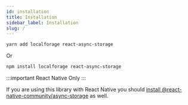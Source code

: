 ```yaml
---
id: installation
title: Installation
sidebar_label: Installation
slug: /
---
```


```bash
yarn add localforage react-async-storage
```

Or

```bash
npm install localforage react-async-storage
```

:::important React Native Only
:::

If you are using this library with React Native you should [install @react-native-community/async-storage](https://react-native-async-storage.github.io/async-storage/docs/install/) as well.
